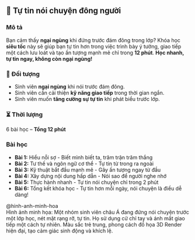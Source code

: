 ## 📌 Tự tin nói chuyện đông người  

### Mô tả  
Bạn cảm thấy **ngại ngùng** khi đứng trước đám đông trong lớp? Khóa học **siêu tốc** này sẽ giúp bạn tự tin hơn trong việc trình bày ý tưởng, giao tiếp một cách lưu loát và tạo ấn tượng mạnh mẽ chỉ trong **12 phút**. **Học nhanh, tự tin ngay, không còn ngại ngùng!**

### 🎯 Đối tượng  
- Sinh viên **ngại ngùng** khi nói trước đám đông.  
- Sinh viên cần cải thiện **kỹ năng giao tiếp** trong thời gian ngắn.  
- Sinh viên muốn **tăng cường sự tự tin** khi phát biểu trước lớp.  

### ⏳ Thời lượng  
6 bài học – **Tổng 12 phút**  

### Bài học  
- **Bài 1:** Hiểu nỗi sợ - Biết mình biết ta, trăm trận trăm thắng  
- **Bài 2:** Tư thế và ngôn ngữ cơ thể - Tự tin từ trong ra ngoài  
- **Bài 3:** Kỹ thuật bắt đầu mạnh mẽ - Gây ấn tượng ngay từ đầu  
- **Bài 4:** Xây dựng nội dung hấp dẫn - Nói sao để người nghe nhớ  
- **Bài 5:** Thực hành nhanh - Tự tin nói chuyện chỉ trong 2 phút  
- **Bài 6:** Tổng kết khóa học - Tự tin hơn mỗi ngày, nói chuyện là điều dễ dàng!

@hinh-anh-minh-hoa  
Hình ảnh minh họa: Một nhóm sinh viên châu Á đang đứng nói chuyện trước một lớp học, nét mặt rạng rỡ, tự tin. Họ sử dụng cử chỉ tay và ánh mắt giao tiếp một cách tự nhiên. Màu sắc trẻ trung, phong cách đồ họa 3D Render hiện đại, tạo cảm giác sinh động và khích lệ.